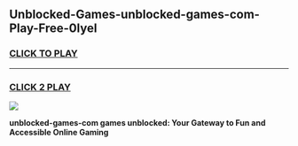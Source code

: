 
## Unblocked-Games-unblocked-games-com-Play-Free-0lyel
<h3>
<a href="https://premium76.site?title=unblocked-games-com&ref=20A">CLICK TO PLAY</a></h3>
<hr>

<h3>
<a href="https://premium76.site?title=unblocked-games-com&ref=20A">CLICK 2 PLAY</a>
  
</h3>

<a href="https://premium76.site?title=unblocked-games-com&ref=20A"><img src="https://clearcache.store/games.png"></a>


**unblocked-games-com games unblocked: Your Gateway to Fun and Accessible Online Gaming**
